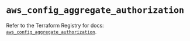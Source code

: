 # `aws_config_aggregate_authorization`

Refer to the Terraform Registry for docs: [`aws_config_aggregate_authorization`](https://registry.terraform.io/providers/hashicorp/aws/6.3.0/docs/resources/config_aggregate_authorization).
